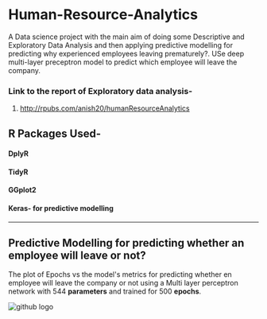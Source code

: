 # Human-Resource-Analytics
A Data science project with the main aim of doing some Descriptive and Exploratory Data Analysis and then applying predictive modelling for predicting why experienced employees leaving prematurely?. USe deep multi-layer preceptron model to predict which employee will leave the company.


### Link to the report of Exploratory data analysis-
 1) http://rpubs.com/anish20/humanResourceAnalytics



## R Packages Used-
#### DplyR
#### TidyR
#### GGplot2
#### Keras- for predictive modelling


--------------------

## Predictive Modelling for predicting whether an employee will leave or not?


The plot of Epochs vs the model's metrics for predicting whether en employee will leave the company or not using a Multi layer perceptron network with 544 __parameters__ and trained for 500 __epochs__.

![github logo](https://github.com/anishsingh20/Human-Resource-Analytics/blob/master/PlotTrail1-MLPwith544params.png)

